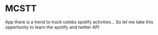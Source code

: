 # MCSTT
App there is a trend to track celebs spotify activities... So let me take this oppertunity to learn the spotify and twitter API
